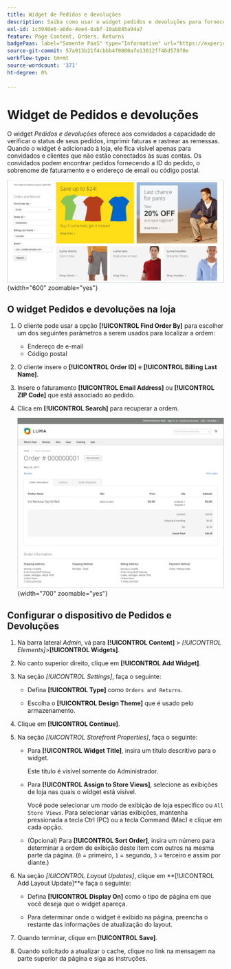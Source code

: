 ```yaml
---
title: Widget de Pedidos e devoluções
description: Saiba como usar o widget pedidos e devoluções para fornecer aos clientes a capacidade de verificar o status de seus pedidos, imprimir faturas e rastrear as remessas.
exl-id: 1c3948e6-a0de-4ee4-8abf-10ab845a94a7
feature: Page Content, Orders, Returns
badgePaas: label="Somente PaaS" type="Informative" url="https://experienceleague.adobe.com/en/docs/commerce/user-guides/product-solutions" tooltip="Aplica-se somente a projetos do Adobe Commerce na nuvem (infraestrutura do PaaS gerenciada pela Adobe) e a projetos locais."
source-git-commit: 57a913b21f4cbbb4f0800afe13012ff46d578f8e
workflow-type: tm+mt
source-wordcount: '371'
ht-degree: 0%

---
```


# Widget de Pedidos e devoluções

O widget _Pedidos e devoluções_ oferece aos convidados a capacidade de verificar o status de seus pedidos, imprimir faturas e rastrear as remessas. Quando o widget é adicionado à loja, ele fica visível apenas para convidados e clientes que não estão conectados às suas contas. Os convidados podem encontrar pedidos fornecendo a ID do pedido, o sobrenome de faturamento e o endereço de email ou código postal.

![Widget de Pedidos e Devoluções na barra lateral na vitrine](./assets/storefront-widget-orders-returns-sidebar.png){width="600" zoomable="yes"}

## O widget Pedidos e devoluções na loja

1. O cliente pode usar a opção **[!UICONTROL Find Order By]** para escolher um dos seguintes parâmetros a serem usados para localizar a ordem:

   - Endereço de e-mail
   - Código postal

1. O cliente insere o **[!UICONTROL Order ID]** e **[!UICONTROL Billing Last Name]**.

1. Insere o faturamento **[!UICONTROL Email Address]** ou **[!UICONTROL ZIP Code]** que está associado ao pedido.

1. Clica em **[!UICONTROL Search]** para recuperar a ordem.

   ![Informações do pedido exibidas na loja](./assets/storefront-widget-orders-returns-view.png){width="700" zoomable="yes"}

## Configurar o dispositivo de Pedidos e Devoluções

1. Na barra lateral _Admin_, vá para **[!UICONTROL Content]** > _[!UICONTROL Elements]_>**[!UICONTROL Widgets]**.

1. No canto superior direito, clique em **[!UICONTROL Add Widget]**.

1. Na seção _[!UICONTROL Settings]_, faça o seguinte:

   - Defina **[!UICONTROL Type]** como `Orders and Returns`.

   - Escolha o **[!UICONTROL Design Theme]** que é usado pelo armazenamento.

1. Clique em **[!UICONTROL Continue]**.

1. Na seção _[!UICONTROL Storefront Properties]_, faça o seguinte:

   - Para **[!UICONTROL Widget Title]**, insira um título descritivo para o widget.

     Este título é visível somente do Administrador.

   - Para **[!UICONTROL Assign to Store Views]**, selecione as exibições de loja nas quais o widget está visível.

     Você pode selecionar um modo de exibição de loja específico ou `All Store Views`. Para selecionar várias exibições, mantenha pressionada a tecla Ctrl (PC) ou a tecla Command (Mac) e clique em cada opção.

   - (Opcional) Para **[!UICONTROL Sort Order]**, insira um número para determinar a ordem de exibição deste item com outros na mesma parte da página. (`0` = primeiro, `1` = segundo, `3` = terceiro e assim por diante.)

1. Na seção _[!UICONTROL Layout Updates]_, clique em **[!UICONTROL Add Layout Update]**e faça o seguinte:

   - Defina **[!UICONTROL Display On]** como o tipo de página em que você deseja que o widget apareça.

   - Para determinar onde o widget é exibido na página, preencha o restante das informações de atualização do layout.

1. Quando terminar, clique em **[!UICONTROL Save]**.

1. Quando solicitado a atualizar o cache, clique no link na mensagem na parte superior da página e siga as instruções.
